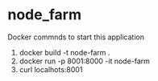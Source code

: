 # node_farm

Docker commnds to start this application

1. docker build -t node-farm .
2. docker run -p 8001:8000 -it node-farm
3. curl localhots:8001
